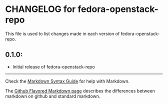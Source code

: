 # CHANGELOG for fedora-openstack-repo

This file is used to list changes made in each version of fedora-openstack-repo.

## 0.1.0:

* Initial release of fedora-openstack-repo

- - - 
Check the [Markdown Syntax Guide](http://daringfireball.net/projects/markdown/syntax) for help with Markdown.

The [Github Flavored Markdown page](http://github.github.com/github-flavored-markdown/) describes the differences between markdown on github and standard markdown.
